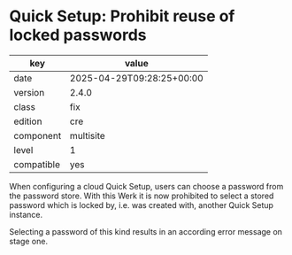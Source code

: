 [//]: # (werk v2)
# Quick Setup: Prohibit reuse of locked passwords

key        | value
---------- | ---
date       | 2025-04-29T09:28:25+00:00
version    | 2.4.0
class      | fix
edition    | cre
component  | multisite
level      | 1
compatible | yes

When configuring a cloud Quick Setup, users can choose a password from the password store. With this Werk it is now prohibited to select a stored password which is locked by, i.e. was created with, another Quick Setup instance.

Selecting a password of this kind results in an according error message on stage one.
